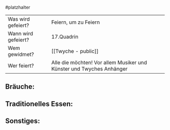 #platzhalter 

|                     |                                                                      |
| ------------------- | -------------------------------------------------------------------- |
| Was wird gefeiert?  | Feiern, um zu Feiern                                                 |
| Wann wird gefeiert? | 17.Quadrin                                                           |
| Wem gewidmet?       | [[Twyche - public]]                                                  |
| Wer feiert?         | Alle die möchten! Vor allem Musiker und Künster und Twyches Anhänger |
## Bräuche:
## Traditionelles Essen:
## Sonstiges: